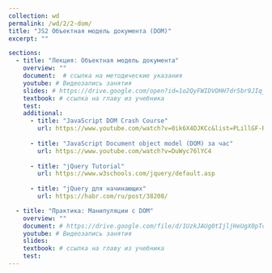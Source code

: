 ```yaml
---
collection: wd
permalink: /wd/2/2-dom/
title: "JS2 Объектная модель документа (DOM)"
excerpt: ""

sections:
  - title: "Лекция: Объектная модель документа" 
    overview: ""
    document:  # ссылка на методические указания
    youtube: # Видеозапись занятия
    slides: # https://drive.google.com/open?id=1o2QyFWIDVOHH7dr5br9JIq_aI_JBZyb2FPv3UWjMzlM
    textbook: # ссылка на главу из учебника
    test: 
    additional:
      - title: "JavaScript DOM Crash Course"
        url: https://www.youtube.com/watch?v=0ik6X4DJKCc&list=PLillGF-RfqbbnEGy3ROiLWk7JMCuSyQtX&index=3
        
      - title: "JavaScript Document object model (DOM) за час"
        url: https://www.youtube.com/watch?v=DuWyc76lYC4
        
      - title: "jQuery Tutorial"
        url: https://www.w3schools.com/jquery/default.asp
        
      - title: "jQuery для начинающих"
        url: https://habr.com/ru/post/38208/

  - title: "Практика: Манипуляции с DOM" 
    overview: ""
    document: # https://drive.google.com/file/d/1UzkJAUg0tIjljHeUgX0pTcKq0cu3JoWL/view?usp=sharing
    youtube: # Видеозапись занятия
    slides: 
    textbook: # ссылка на главу из учебника
    test: 
---
```

